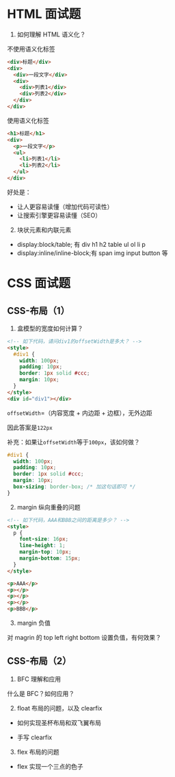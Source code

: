 # HTML 面试题

1. 如何理解 HTML 语义化？

不使用语义化标签

```html
<div>标题</div>
<div>
  <div>一段文字</div>
  <div>
    <div>列表1</div>
    <div>列表2</div>
  </div>
</div>
```

使用语义化标签

```html
<h1>标题</h1>
<div>
  <p>一段文字</p>
  <ul>
    <li>列表1</li>
    <li>列表2</li>
  </ul>
</div>
```

好处是：

- 让人更容易读懂（增加代码可读性）
- 让搜索引擎更容易读懂（SEO）

2. 块状元素和内联元素

- display:block/table; 有 div h1 h2 table ul ol li p
- display:inline/inline-block;有 span img input button 等

# CSS 面试题

## CSS-布局（1）

1. 盒模型的宽度如何计算？

```html
<!-- 如下代码，请问div1的offsetWidth是多大？ -->
<style>
  #div1 {
    width: 100px;
    padding: 10px;
    border: 1px solid #ccc;
    margin: 10px;
  }
</style>
<div id="div1"></div>
```

`offsetWidth`=（内容宽度 + 内边距 + 边框），无外边距

因此答案是`122px`

补充：如果让`offsetWidth`等于`100px`，该如何做？

```css
#div1 {
  width: 100px;
  padding: 10px;
  border: 1px solid #ccc;
  margin: 10px;
  box-sizing: border-box; /* 加这句话即可 */ 
}
```

2. margin 纵向重叠的问题

```html
<!-- 如下代码，AAA和BBB之间的距离是多少？ -->
<style>
  p {
    font-size: 16px;
    line-height: 1;
    margin-top: 10px;
    margin-bottom: 15px;
  }
</style>

<p>AAA</p>
<p></p>
<p></p>
<p></p>
<p>BBB</p>
```

3. margin 负值

对 magrin 的 top left right bottom 设置负值，有何效果？

## CSS-布局（2）

1. BFC 理解和应用

什么是 BFC？如何应用？

2. float 布局的问题，以及 clearfix

- 如何实现圣杯布局和双飞翼布局

- 手写 clearfix

3. flex 布局的问题

- flex 实现一个三点的色子
